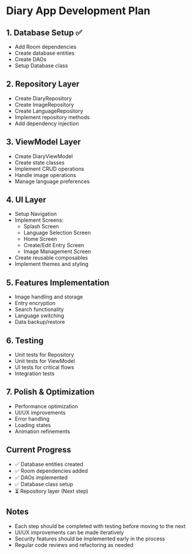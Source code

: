 # Diary App Development Plan

## 1. Database Setup ✅
- Add Room dependencies
- Create database entities
- Create DAOs
- Setup Database class

## 2. Repository Layer
- Create DiaryRepository
- Create ImageRepository
- Create LanguageRepository
- Implement repository methods
- Add dependency injection

## 3. ViewModel Layer
- Create DiaryViewModel
- Create state classes
- Implement CRUD operations
- Handle image operations
- Manage language preferences

## 4. UI Layer
- Setup Navigation
- Implement Screens:
  - Splash Screen
  - Language Selection Screen
  - Home Screen
  - Create/Edit Entry Screen
  - Image Management Screen
- Create reusable composables
- Implement themes and styling

## 5. Features Implementation
- Image handling and storage
- Entry encryption
- Search functionality
- Language switching
- Data backup/restore

## 6. Testing
- Unit tests for Repository
- Unit tests for ViewModel
- UI tests for critical flows
- Integration tests

## 7. Polish & Optimization
- Performance optimization
- UI/UX improvements
- Error handling
- Loading states
- Animation refinements

## Current Progress
- ✅ Database entities created
- ✅ Room dependencies added
- ✅ DAOs implemented
- ✅ Database class setup
- ⏳ Repository layer (Next step)

## Notes
- Each step should be completed with testing before moving to the next
- UI/UX improvements can be made iteratively
- Security features should be implemented early in the process
- Regular code reviews and refactoring as needed 
